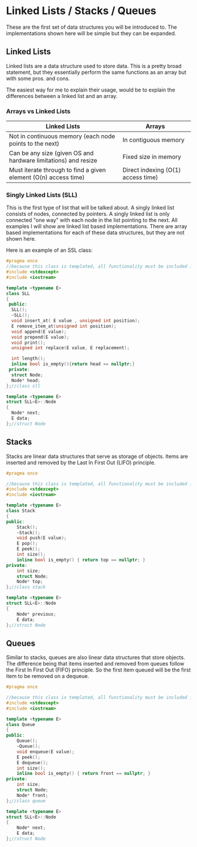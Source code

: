 # Linked Lists / Stacks / Queues
These are the first set of data structures you will be introduced to. The implementations shown here will be simple but they can be expanded.

## Linked Lists
Linked lists are a data structure used to store data. This is a pretty broad statement, but they essentially perform the same functions as an array but with some pros. and cons.

The easiest way for me to explain their usage, would be to explain the differences between a linked list and an array.

### Arrays vs Linked Lists
Linked Lists | Arrays
--- | ---
Not in continuous memory (each node points to the next) | In contiguous memory
Can be any size (given OS and hardware limitations) and resize | Fixed size in memory
Must iterate through to find a given element (O(n) access time) | Direct indexing (O(1) access time)


### Singly Linked Lists (SLL)
This is the first type of list that will be talked about. A singly linked list consists of nodes, connected by pointers. A singly linked list is only connected "one way" with each node in the list pointing to the next. All examples I will show are linked list based implementations. There are array based implementations for each of these data structures, but they are not shown here.

Here is an example of an SSL class:

```c++
#pragma once
//because this class is templated, all functionality must be included in this file (header file) because C++ must know the value of T at compile time.
#include <stdexcept>
#include <iostream>

template <typename E>
class SLL
{
 public:
  SLL();
  ~SLL();
  void insert_at( E value , unsigned int position);
  E remove_item_at(unsigned int position);
  void append(E value);
  void prepend(E value);
  void print();
  unsigned int replace(E value, E replacement);

  int length();
  inline bool is_empty(){return head == nullptr;}
 private:
  struct Node;
  Node* head;
};//class sll

template <typename E>
struct SLL<E>::Node
{
  Node* next;
  E data; 
};//struct Node
```
## Stacks
Stacks are linear data structures that serve as storage of objects. Items are inserted and removed by the Last In First Out (LIFO) principle.

```c++
#pragma once

//because this class is templated, all functionality must be included in this file (header file) because C++ must know the value of T at compile time.
#include <stdexcept>
#include <iostream>

template <typename E>
class Stack
{
public:
	Stack();
	~Stack();
	void push(E value);
	E pop();
	E peek();
	int size();
	inline bool is_empty() { return top == nullptr; }
private:
	int size;
	struct Node;
	Node* top;
};//class stack

template <typename E>
struct SLL<E>::Node
{
	Node* previous;
	E data;
};//struct Node
```

## Queues
Similar to stacks, queues are also linear data structures that store objects. The difference being that items inserted and removed from queues follow the First In First Out (FIFO) principle. So the first item queued will be the first item to be removed on a dequeue.

```c++
#pragma once

//because this class is templated, all functionality must be included in this file (header file) because C++ must know the value of T at compile time.
#include <stdexcept>
#include <iostream>

template <typename E>
class Queue
{
public:
	Queue();
	~Queue();
	void enqueue(E value);
	E peek();
	E dequeue();
	int size();
	inline bool is_empty() { return front == nullptr; }
private:
	int size;
	struct Node;
	Node* front;
};//class queue

template <typename E>
struct SLL<E>::Node
{
	Node* next;
	E data;
};//struct Node
```
